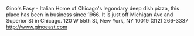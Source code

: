 Gino's Easy - Italian
Home of Chicago's legondary deep dish pizza, this place has been in business since 1966. It is just off Michigan Ave and Superior St in Chicago. 
120 W 55th St, New York, NY 10019
(312) 266-3337
http://www.ginoeast.com
